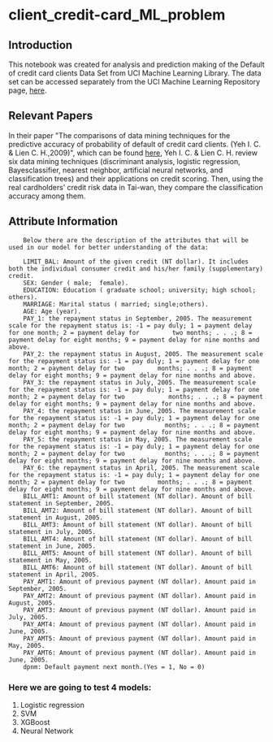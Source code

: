 # client_credit-card_ML_problem


## Introduction
This notebook was created for analysis and prediction making of the Default of credit card clients Data Set from UCI Machine Learning Library. The data set can be accessed separately from the UCI Machine Learning Repository page, [here](https://archive.ics.uci.edu/ml/datasets/default+of+credit+card+clients).





## Relevant Papers
In their paper "The comparisons of data mining techniques for the predictive accuracy of probability of default of credit card clients. (Yeh I. C. & Lien C. H.,2009)", which can be found [here](https://bradzzz.gitbooks.io/ga-dsi-seattle/content/dsi/dsi_05_classification_databases/2.1-lesson/assets/datasets/DefaultCreditCardClients_yeh_2009.pdf), Yeh I. C. & Lien C. H. review six data mining techniques (discriminant analysis, logistic regression, Bayesclassifier, nearest neighbor, artificial neural networks, and classification trees) and their applications on credit scoring. Then, using the real cardholders’ credit risk data in Tai-wan, they compare the classification accuracy among them.







## Attribute Information
        Below there are the description of the attributes that will be used in our model for better understanding of the data:

        LIMIT_BAL: Amount of the given credit (NT dollar). It includes both the individual consumer credit and his/her family (supplementary) credit.
        SEX: Gender ( male;  female).
        EDUCATION: Education ( graduate school; university; high school; others).
        MARRIAGE: Marital status ( married; single;others).
        AGE: Age (year).
        PAY_1: the repayment status in September, 2005. The measurement scale for the repayment status is: -1 = pay duly; 1 = payment delay for one month; 2 = payment delay for         two months; . . .; 8 = payment delay for eight months; 9 = payment delay for nine months and above.
        PAY_2: the repayment status in August, 2005. The measurement scale for the repayment status is: -1 = pay duly; 1 = payment delay for one month; 2 = payment delay for two         months; . . .; 8 = payment delay for eight months; 9 = payment delay for nine months and above.
        PAY_3: the repayment status in July, 2005. The measurement scale for the repayment status is: -1 = pay duly; 1 = payment delay for one month; 2 = payment delay for two            months; . . .; 8 = payment delay for eight months; 9 = payment delay for nine months and above.
        PAY_4: the repayment status in June, 2005. The measurement scale for the repayment status is: -1 = pay duly; 1 = payment delay for one month; 2 = payment delay for two           months; . . .; 8 = payment delay for eight months; 9 = payment delay for nine months and above.
        PAY_5: the repayment status in May, 2005. The measurement scale for the repayment status is: -1 = pay duly; 1 = payment delay for one month; 2 = payment delay for two           months; . . .; 8 = payment delay for eight months; 9 = payment delay for nine months and above.
        PAY_6: the repayment status in April, 2005. The measurement scale for the repayment status is: -1 = pay duly; 1 = payment delay for one month; 2 = payment delay for two         months; . . .; 8 = payment delay for eight months; 9 = payment delay for nine months and above.
        BILL_AMT1: Amount of bill statement (NT dollar). Amount of bill statement in September, 2005.
        BILL_AMT2: Amount of bill statement (NT dollar). Amount of bill statement in August, 2005.
        BILL_AMT3: Amount of bill statement (NT dollar). Amount of bill statement in July, 2005.
        BILL_AMT4: Amount of bill statement (NT dollar). Amount of bill statement in June, 2005.
        BILL_AMT5: Amount of bill statement (NT dollar). Amount of bill statement in May, 2005.
        BILL_AMT6: Amount of bill statement (NT dollar). Amount of bill statement in April, 2005.
        PAY_AMT1: Amount of previous payment (NT dollar). Amount paid in September, 2005.
        PAY_AMT2: Amount of previous payment (NT dollar). Amount paid in August, 2005.
        PAY_AMT3: Amount of previous payment (NT dollar). Amount paid in July, 2005.
        PAY_AMT4: Amount of previous payment (NT dollar). Amount paid in June, 2005.
        PAY_AMT5: Amount of previous payment (NT dollar). Amount paid in May, 2005.
        PAY_AMT6: Amount of previous payment (NT dollar). Amount paid in June, 2005.
        dpnm: Default payment next month.(Yes = 1, No = 0)
        
 ### Here we are going to test 4 models:
  1. Logistic regression
  2. SVM
  3. XGBoost
  4. Neural Network
